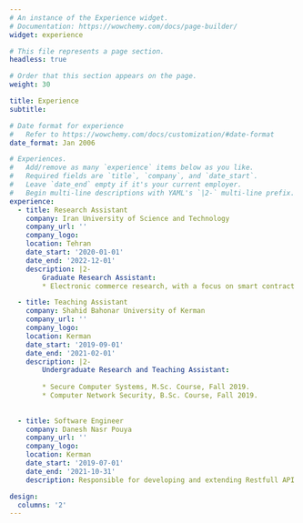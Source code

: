 ```yaml
---
# An instance of the Experience widget.
# Documentation: https://wowchemy.com/docs/page-builder/
widget: experience

# This file represents a page section.
headless: true

# Order that this section appears on the page.
weight: 30

title: Experience
subtitle:

# Date format for experience
#   Refer to https://wowchemy.com/docs/customization/#date-format
date_format: Jan 2006

# Experiences.
#   Add/remove as many `experience` items below as you like.
#   Required fields are `title`, `company`, and `date_start`.
#   Leave `date_end` empty if it's your current employer.
#   Begin multi-line descriptions with YAML's `|2-` multi-line prefix.
experience:
  - title: Research Assistant
    company: Iran University of Science and Technology
    company_url: ''
    company_logo: 
    location: Tehran
    date_start: '2020-01-01'
    date_end: '2022-12-01'
    description: |2-
        Graduate Research Assistant:
        * Electronic commerce research, with a focus on smart contract security.

  - title: Teaching Assistant
    company: Shahid Bahonar University of Kerman
    company_url: ''
    company_logo: 
    location: Kerman
    date_start: '2019-09-01'
    date_end: '2021-02-01'
    description: |2-
        Undergraduate Research and Teaching Assistant:
        
        * Secure Computer Systems, M.Sc. Course, Fall 2019.
        * Computer Network Security, B.Sc. Course, Fall 2019.
        
        
  - title: Software Engineer
    company: Danesh Nasr Pouya
    company_url: ''
    company_logo: 
    location: Kerman
    date_start: '2019-07-01'
    date_end: '2021-10-31'
    description: Responsible for developing and extending Restfull API using Django and System admin with 2+ years of experience in Health and Safety Executive.

design:
  columns: '2'
---
```

